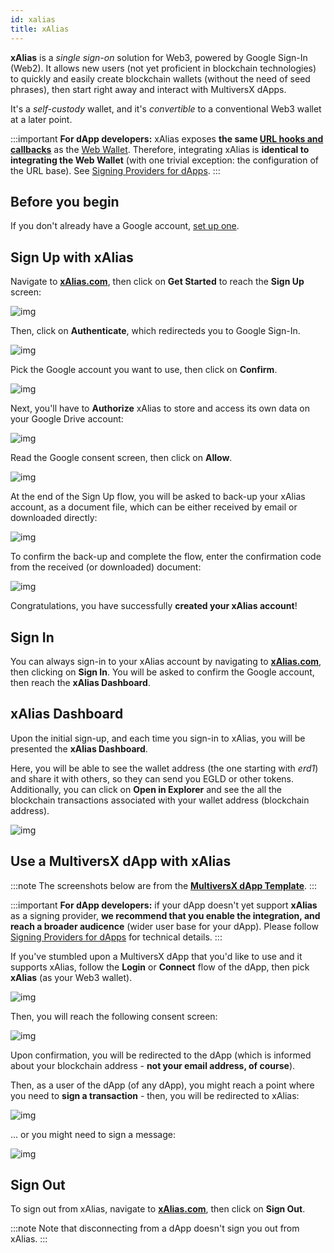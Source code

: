 ```yaml
---
id: xalias
title: xAlias
---
```


[comment]: # (mx-abstract)

**xAlias** is a _single sign-on_ solution for Web3, powered by Google Sign-In (Web2). It allows new users (not yet proficient in blockchain technologies) to quickly and easily create blockchain wallets (without the need of seed phrases), then start right away and interact with MultiversX dApps.

It's a _self-custody_ wallet, and it's _convertible_ to a conventional Web3 wallet at a later point.

:::important
**For dApp developers:** xAlias exposes **the same [URL hooks and callbacks](/wallet/webhooks)** as the [Web Wallet](/wallet/web-wallet). Therefore, integrating xAlias is **identical to integrating the Web Wallet** (with one trivial exception: the configuration of the URL base). See [Signing Providers for dApps](/sdk-and-tools/sdk-js/sdk-js-signing-providers).
:::

[comment]: # (mx-context-auto)

## Before you begin

If you don't already have a Google account, [set up one](https://accounts.google.com/signup).

## Sign Up with xAlias

Navigate to **[xAlias.com](https://xalias.com)**, then click on **Get Started** to reach the **Sign Up** screen:

![img](/wallet/xalias/xalias_signup_first.png)

Then, click on **Authenticate**, which redirecteds you to Google Sign-In.

![img](/wallet/xalias/xalias_signup_google_choose_account.png)

Pick the Google account you want to use, then click on **Confirm**.

![img](/wallet/xalias/xalias_signup_google_confirm.png)

Next, you'll have to **Authorize** xAlias to store and access its own data on your Google Drive account:

![img](/wallet/xalias/xalias_signup_second.png)

Read the Google consent screen, then click on **Allow**.

![img](/wallet/xalias/xalias_signup_authorize_google.png)

At the end of the Sign Up flow, you will be asked to back-up your xAlias account, as a document file, which can be either received by email or downloaded directly:

![img](/wallet/xalias/xalias_signup_backup_file.png)

To confirm the back-up and complete the flow, enter the confirmation code from the received (or downloaded) document:

![img](/wallet/xalias/xalias_signup_backup_code.png)

Congratulations, you have successfully **created your xAlias account**!

[comment]: # (mx-context-auto)

## Sign In

You can always sign-in to your xAlias account by navigating to **[xAlias.com](https://xalias.com)**, then clicking on **Sign In**. You will be asked to confirm the Google account, then reach the **xAlias Dashboard**.

## xAlias Dashboard

Upon the initial sign-up, and each time you sign-in to xAlias, you will be presented the **xAlias Dashboard**.

Here, you will be able to see the wallet address (the one starting with _erd1_) and share it with others, so they can send you EGLD or other tokens.‌ Additionally, you can click on **Open in Explorer** and see the all the blockchain transactions associated with your wallet address (blockchain address).

![img](/wallet/xalias/xalias_dashboard.png)

## Use a MultiversX dApp with xAlias

:::note
The screenshots below are from the [**MultiversX dApp Template**](https://devnet.template-dapp.multiversx.com).
:::

:::important
**For dApp developers:** if your dApp doesn't yet support **xAlias** as a signing provider, **we recommend that you enable the integration, and reach a broader audicence** (wider user base for your dApp). Please follow [Signing Providers for dApps](/sdk-and-tools/sdk-js/sdk-js-signing-providers) for technical details.
:::

If you've stumbled upon a MultiversX dApp that you'd like to use and it supports xAlias, follow the **Login** or **Connect** flow of the dApp, then pick **xAlias** (as your Web3 wallet).

![img](/wallet/xalias/xalias_dapp_login.png)

Then, you will reach the following consent screen:

![img](/wallet/xalias/xalias_dapp_consent.png)

Upon confirmation, you will be redirected to the dApp (which is informed about your blockchain address - **not your email address, of course**).

Then, as a user of the dApp (of any dApp), you might reach a point where you need to **sign a transaction** - then, you will be redirected to xAlias:

![img](/wallet/xalias/xalias_dapp_sign_transaction.png)

... or you might need to sign a message:

![img](/wallet/xalias/xalias_dapp_sign_message.png)

## Sign Out

To sign out from xAlias, navigate to **[xAlias.com](https://xalias.com)**, then click on **Sign Out**.

:::note
Note that disconnecting from a dApp doesn't sign you out from xAlias. 
:::
